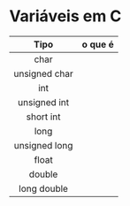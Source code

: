 # Variáveis em C

|  Tipo     |   o que é      |
|  :-:     |  :-:       |
|char|   |
|unsigned char|  |
|int|  |
|unsigned int| |
|short int| |
|long| |
|unsigned long| |
|float| |
|double| |
|long double|   |
